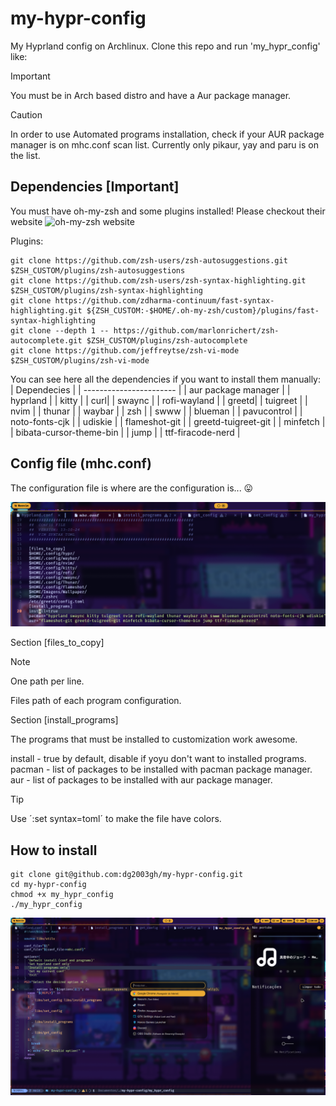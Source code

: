 # my-hypr-config

My Hyprland config on Archlinux. Clone this repo and run 'my_hypr_config' like:

> [!IMPORTANT]
> You must be in Arch based distro and have a Aur package manager.

> [!CAUTION]
> In order to use Automated programs installation, check if your AUR package manager is on mhc.conf scan list.
> Currently only pikaur, yay and paru is on the list.

## Dependencies [Important]

You must have oh-my-zsh and some plugins installed!
Please checkout their website ![oh-my-zsh website](https://ohmyz.sh/)

Plugins:

```
git clone https://github.com/zsh-users/zsh-autosuggestions.git $ZSH_CUSTOM/plugins/zsh-autosuggestions
git clone https://github.com/zsh-users/zsh-syntax-highlighting.git $ZSH_CUSTOM/plugins/zsh-syntax-highlighting
git clone https://github.com/zdharma-continuum/fast-syntax-highlighting.git ${ZSH_CUSTOM:-$HOME/.oh-my-zsh/custom}/plugins/fast-syntax-highlighting
git clone --depth 1 -- https://github.com/marlonrichert/zsh-autocomplete.git $ZSH_CUSTOM/plugins/zsh-autocomplete
git clone https://github.com/jeffreytse/zsh-vi-mode $ZSH_CUSTOM/plugins/zsh-vi-mode
```

You can see here all the dependencies if you want to install them manually:
| Dependecies |
| ----------------------- |
| aur package manager |
| hyprland |
| kitty |
| curl|
| swaync |
| rofi-wayland |
| greetd|
| tuigreet |
| nvim |
| thunar |
| waybar |
| zsh |
| swww |
| blueman |
| pavucontrol |
| noto-fonts-cjk |
| udiskie |
| flameshot-git |
| greetd-tuigreet-git |
| minfetch |
| bibata-cursor-theme-bin |
| jump |
| ttf-firacode-nerd |

## Config file (mhc.conf)

The configuration file is where are the configuration is... 😛

!["Configuration file."](./screenshots/conf_file.png)

Section [files_to_copy]

> [!NOTE]
> One path per line.

Files path of each program configuration.

Section [install_programs]

The programs that must be installed to customization work awesome.

install - true by default, disable if yoyu don't want to installed programs.
pacman - list of packages to be installed with pacman package manager.
aur - list of packages to be installed with aur package manager.

> [!TIP]
> Use ´:set syntax=toml´ to make the file have colors.

## How to install

```
git clone git@github.com:dg2003gh/my-hypr-config.git
cd my-hypr-config
chmod +x my_hypr_config
./my_hypr_config
```

!["ambient screenshot"](./screenshots/ambient.png)
